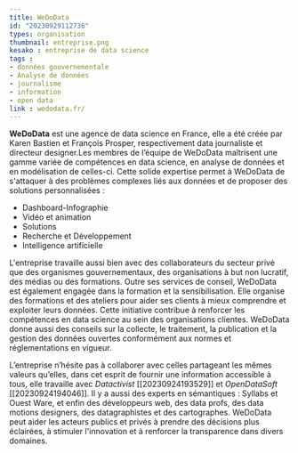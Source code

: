 ```yaml
---
title: WeDoData
id: "20230929112736"
types: organisation
thumbnail: entreprise.png
kesako : entreprise de data science
tags :
- données gouvernementale
- Analyse de données
- journalisme
- information
- open data
link : wedodata.fr/
---
```

**WeDoData** est une agence de data science en France, elle a été créée par Karen Bastien et François Prosper, respectivement data journaliste et directeur designer.Les membres de l’équipe de WeDoData maîtrisent une gamme variée de compétences en data science, en analyse de données et en modélisation de celles-ci. Cette solide expertise permet à WeDoData de s'attaquer à des problèmes complexes liés aux données et de proposer des solutions personnalisées :
- Dashboard-Infographie
- Vidéo et animation 
- Solutions
- Recherche et Développement 
- Intelligence artificielle

L'entreprise travaille aussi bien avec des collaborateurs du secteur privé que des organismes gouvernementaux, des organisations à but non lucratif, des médias ou des formations. Outre ses services de conseil, WeDoData est également engagée dans la formation et la sensibilisation. Elle organise des formations et des ateliers pour aider ses clients à mieux comprendre et exploiter leurs données. Cette initiative contribue à renforcer les compétences en data science au sein des organisations clientes. WeDoData donne aussi des conseils sur la collecte, le traitement, la publication et la gestion des données ouvertes conformément aux normes et réglementations en vigueur.

L’entreprise n’hésite pas à collaborer avec celles partageant les mêmes valeurs qu’elles, dans cet esprit de fournir une information accessible à tous, elle travaille avec *Datactivist* [[20230924193529]] et *OpenDataSoft* [[20230924194046]]. Il y a aussi des experts en sémantiques : Syllabs et Ouest Ware, et enfin des développeurs web, des data profs, des data motions designers, des datagraphistes et des cartographes. WeDoData peut aider les acteurs publics et privés à prendre des décisions plus éclairées, à stimuler l'innovation et à renforcer la transparence dans divers domaines.
